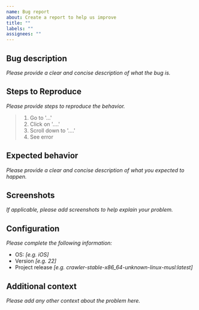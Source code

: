 ```yaml
---
name: Bug report
about: Create a report to help us improve
title: ""
labels: ""
assignees: ""
---
```


## Bug description

_Please provide a clear and concise description of what the bug is._

## Steps to Reproduce

_Please provide steps to reproduce the behavior._

> 1.  Go to '...'
> 2.  Click on '....'
> 3.  Scroll down to '....'
> 4.  See error

## Expected behavior

_Please provide a clear and concise description of what you expected to happen._

## Screenshots

_If applicable, please add screenshots to help explain your problem._

## Configuration

_Please complete the following information:_

- OS: _[e.g. iOS]_
- Version _[e.g. 22]_
- Project release _[e.g. crawler-stable-x86_64-unknown-linux-musl:latest]_

## Additional context

_Please add any other context about the problem here._
